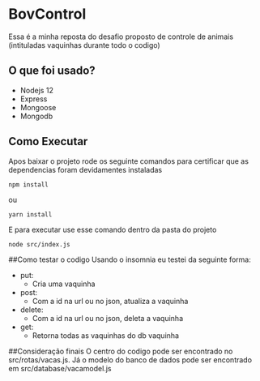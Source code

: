 # BovControl

Essa é a minha reposta do desafio proposto de controle de animais (intituladas vaquinhas durante todo o codigo)
## O que foi usado?
- Nodejs 12
- Express
- Mongoose
- Mongodb
## Como Executar
Apos baixar o projeto rode os seguinte comandos para certificar que as dependencias foram devidamentes instaladas
```
npm install
```
ou
```
yarn install
```
E para executar use esse comando dentro da pasta do projeto
```
node src/index.js
```

##Como testar o codigo
Usando o insomnia eu testei da seguinte forma:
- put:
  - Cria uma vaquinha
- post:
  - Com a id na url ou no json, atualiza a vaquinha
- delete:
  - Com a id na url ou no json, deleta a vaquinha
- get:
   - Retorna todas as vaquinhas do db vaquinha

##Consideração finais
O centro do codigo pode ser encontrado no src/rotas/vacas.js. Já o modelo do banco de dados pode ser encontrado em src/database/vacamodel.js